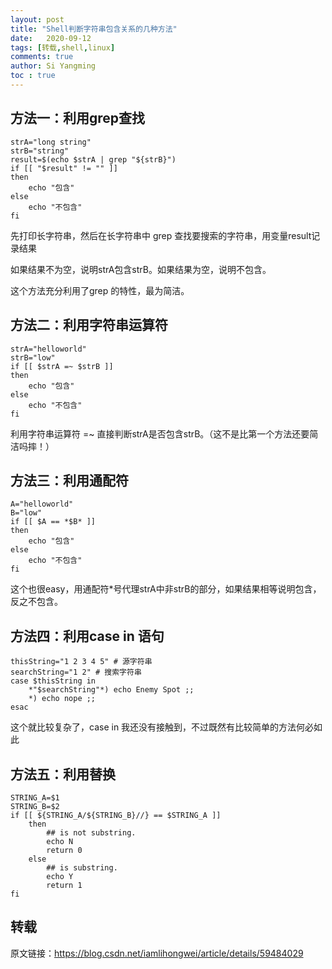 ```yaml
---
layout: post
title: "Shell判断字符串包含关系的几种方法"
date:   2020-09-12
tags: [转载,shell,linux]
comments: true
author: Si Yangming
toc : true
---
```


## 方法一：利用grep查找

```shell
strA="long string"
strB="string"
result=$(echo $strA | grep "${strB}")
if [[ "$result" != "" ]]
then
    echo "包含"
else
    echo "不包含"
fi
```

先打印长字符串，然后在长字符串中 grep 查找要搜索的字符串，用变量result记录结果

如果结果不为空，说明strA包含strB。如果结果为空，说明不包含。

这个方法充分利用了grep 的特性，最为简洁。

## 方法二：利用字符串运算符

```shell
strA="helloworld"
strB="low"
if [[ $strA =~ $strB ]]
then
    echo "包含"
else
    echo "不包含"
fi
```

利用字符串运算符 =~ 直接判断strA是否包含strB。（这不是比第一个方法还要简洁吗摔！）

## 方法三：利用通配符

```shell
A="helloworld"
B="low"
if [[ $A == *$B* ]]
then
    echo "包含"
else
    echo "不包含"
fi
```

这个也很easy，用通配符*号代理strA中非strB的部分，如果结果相等说明包含，反之不包含。

## 方法四：利用case in 语句

```shell
thisString="1 2 3 4 5" # 源字符串
searchString="1 2" # 搜索字符串
case $thisString in 
    *"$searchString"*) echo Enemy Spot ;;
    *) echo nope ;;
esac
```

这个就比较复杂了，case in 我还没有接触到，不过既然有比较简单的方法何必如此

## 方法五：利用替换

```shell
STRING_A=$1
STRING_B=$2
if [[ ${STRING_A/${STRING_B}//} == $STRING_A ]]
    then
        ## is not substring.
        echo N
        return 0
    else
        ## is substring.
        echo Y
        return 1
fi
```



## 转载

原文链接：https://blog.csdn.net/iamlihongwei/article/details/59484029